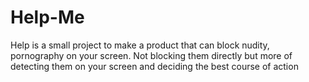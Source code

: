 # Help-Me
Help is a small project to make a product that can block nudity, pornography on your screen. Not blocking them directly but more of detecting them on your screen and deciding the best course of action
